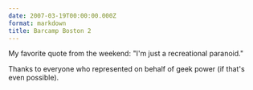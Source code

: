 ```yaml
---
date: 2007-03-19T00:00:00.000Z
format: markdown
title: Barcamp Boston 2
---
```


My favorite quote from the weekend: "I'm just a recreational paranoid."

Thanks to everyone who represented on behalf of geek power (if that's even possible).
